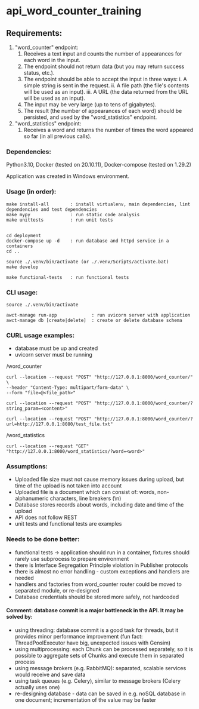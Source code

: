 # api_word_counter_training

## Requirements:
1. "word_counter" endpoint:
   1. Receives a text input and counts the number of appearances for each word in the
      input. 
   2. The endpoint should not return data (but you may return success status, etc.). 
   3. The endpoint should be able to accept the input in three ways:
      i. A simple string is sent in the request.
      ii. A file path (the file's contents will be used as an input).
      iii. A URL (the data returned from the URL will be used as an input). 
   4. The input may be very large (up to tens of gigabytes). 
   5. The result (the number of appearances of each word) should be persisted, and
      used by the "word_statistics" endpoint.
2. "word_statistics" endpoint:
   1. Receives a word and returns the number of times the word appeared so far (in all
   previous calls).

### Dependencies:
Python3.10, Docker (tested on 20.10.11), Docker-compose (tested on 1.29.2)

Application was created in Windows environment.

### Usage (in order):
``` 
make install-all        : install virtualenv, main dependencies, lint dependencies and test dependencies
make mypy               : run static code analysis
make unittests          : run unit tests


cd deployment
docker-compose up -d    : run database and httpd service in a containers
cd ..

source ./.venv/bin/activate (or ./.venv/Scripts/activate.bat)
make develop

make functional-tests   : run functional tests
```
### CLI usage:
```
source ./.venv/bin/activate

awct-manage run-app             : run uvicorn server with application
awct-manage db [create|delete]  : create or delete database schema

```

### CURL usage examples:

- database must be up and created
- uvicorn server must be running


/word_counter
```
curl --location --request "POST" "http://127.0.0.1:8000/word_counter/" \
--header "Content-Type: multipart/form-data" \
--form "file=@<file_path>"

curl --location --request "POST" "http://127.0.0.1:8000/word_counter/?string_param=<content>"

curl --location --request "POST" "http://127.0.0.1:8000/word_counter/?url=http://127.0.0.1:8080/test_file.txt"
```

/word_statistics
```
curl --location --request "GET" "http://127.0.0.1:8000/word_statistics/?word=<word>"
```

### Assumptions:
- Uploaded file size must not cause memory issues during upload, but time of the upload is not taken into account
- Uploaded file is a document which can consist of: words, non-alphanumeric characters, line breakers (\n)
- Database stores records about words, including date and time of the upload
- API does not follow REST
- unit tests and functional tests are examples


### Needs to be done better:
- functional tests -> application should run in a container, fixtures should rarely use subprocess to prepare environment
- there is Interface Segregation Principle violation in Publisher protocols
- there is almost no error handling - custom exceptions and handlers are needed
- handlers and factories from word_counter router could be moved to separated module, or re-designed
- Database credentials should be stored more safely, not hardcoded


#### Comment: database commit is a major bottleneck in the API. It may be solved by:
- using threading: database commit is a good task for threads, but it provides minor performance improvement (fun fact: ThreadPoolExecutor have big, unexpected issues with Gensim)
- using multiprocessing: each Chunk can be processed separately, so it is possible to aggregate sets of Chunks and execute them in separated process
- using message brokers (e.g. RabbitMQ): separated, scalable services would receive and save data
- using task queues (e.g. Celery), similar to message brokers (Celery actually uses one)
- re-designing database - data can be saved in e.g. noSQL database in one document; incrementation of the value may be faster